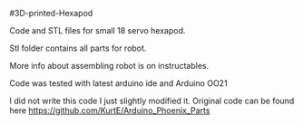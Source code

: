 #3D-printed-Hexapod

Code and STL files for small 18 servo hexapod.

Stl folder contains all parts for robot.

More info about assembling robot is on instructables.

Code was tested with latest arduino ide and Arduino OO21

I did not write this code I just slightly modified it.
Original code can be found here https://github.com/KurtE/Arduino_Phoenix_Parts
